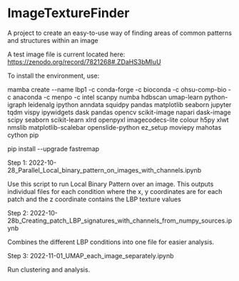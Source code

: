 # ImageTextureFinder
A project to create an easy-to-use way of finding areas of common patterns and structures within an image

A test image file is current located here:
https://zenodo.org/record/7821268#.ZDaHS3bMIuU

To install the environment, use:

mamba create --name  lbp1 -c conda-forge -c bioconda -c ohsu-comp-bio -c anaconda -c menpo -c intel scanpy numba hdbscan umap-learn python-igraph leidenalg ipython anndata squidpy pandas matplotlib seaborn jupyter tqdm vispy ipywidgets dask pandas opencv scikit-image napari dask-image scipy seaborn scikit-learn xlrd openpyxl imagecodecs-lite colour h5py xlwt nmslib matplotlib-scalebar openslide-python ez_setup moviepy mahotas cython pip

pip install --upgrade fastremap

Step 1: 2022-10-28_Parallel_Local_binary_pattern_on_images_with_channels.ipynb

Use this script to run Local Binary Pattern over an image.
This outputs individual files for each condition where the x, y coordinates are for each patch and the z coordinate contains the LBP texture values


Step 2: 2022-10-28b_Creating_patch_LBP_signatures_with_channels_from_numpy_sources.ipynb

Combines the different LBP conditions into one file for easier analysis.

Step 3: 2022-11-01_UMAP_each_image_separately.ipynb

Run clustering and analysis.

